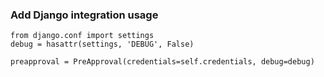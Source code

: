 
### Add Django integration usage
```
from django.conf import settings
debug = hasattr(settings, 'DEBUG', False)

preapproval = PreApproval(credentials=self.credentials, debug=debug)

```
